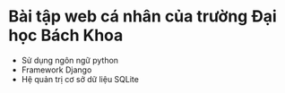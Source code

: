 # Bài tập web cá nhân của trường Đại học Bách Khoa 
- Sử dụng ngôn ngữ python 
- Framework Django
- Hệ quản trị cơ sở dữ liệu SQLite
